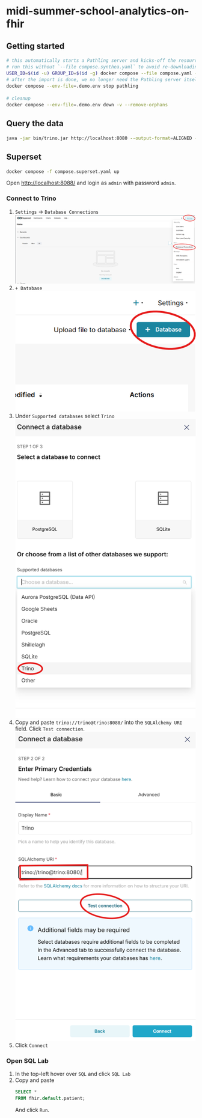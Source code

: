 # midi-summer-school-analytics-on-fhir

## Getting started

```sh
# this automatically starts a Pathling server and kicks-off the resource $import.
# run this without `--file compose.synthea.yaml` to avoid re-downloading trino and synthea cli
USER_ID=$(id -u) GROUP_ID=$(id -g) docker compose --file compose.yaml --file compose.synthea.yaml --env-file=.demo.env up warehousekeeper --attach-dependencies --abort-on-container-failure
# after the import is done, we no longer need the Pathling server itself
docker compose --env-file=.demo.env stop pathling

# cleanup
docker compose --env-file=.demo.env down -v --remove-orphans
```

## Query the data

```sh
java -jar bin/trino.jar http://localhost:8080 --output-format=ALIGNED -f sql/table-counts.sql
```

## Superset

```sh
docker compose -f compose.superset.yaml up
```

Open <http://localhost:8088/> and login as `admin` with password `admin`.

### Connect to Trino

1. `Settings` -> `Database Connections`
   ![](docs/superset-db-connections.png)
1. `+ Database`
   ![](docs/superset-add-database.png)
1. Under `Supported databases` select `Trino`
   ![](docs/superset-add-database-select-trino.png)
1. Copy and paste `trino://trino@trino:8080/` into the `SQLAlchemy URI` field. Click `Test connection`.
   ![](docs/superset-add-database-set-uri.png)
1. Click `Connect`

### Open SQL Lab

1. In the top-left hover over `SQL` and click `SQL Lab`
1. Copy and paste
   ```sql
   SELECT *
   FROM fhir.default.patient;
   ```
   And click `Run`.
